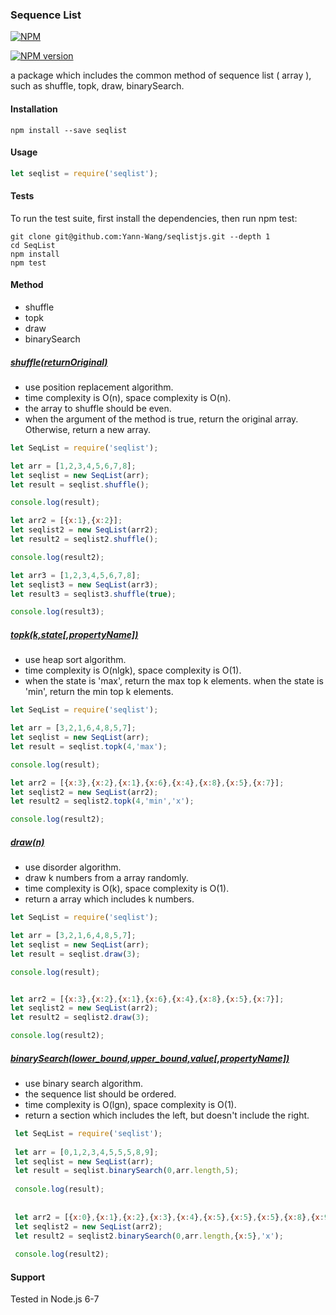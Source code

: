 
### Sequence List

[![NPM](http://nodei.co/npm/seqlist.png?downloads=true)](http://nodei.co/npm/seqlist/)

[![NPM version](https://img.shields.io/npm/v/seqlist.svg)]()

a package which includes the common method of sequence list ( array ), such as shuffle, topk, draw, binarySearch.

#### Installation
```shell
npm install --save seqlist

```

#### Usage
```javascript
let seqlist = require('seqlist');
```

#### Tests
To run the test suite, first install the dependencies, then run npm test:
```shell
git clone git@github.com:Yann-Wang/seqlistjs.git --depth 1
cd SeqList
npm install
npm test

```

#### Method
- shuffle
- topk
- draw
- binarySearch

##### [shuffle(returnOriginal)](https://github.com/Yann-Wang/seqlistjs/blob/master/docs/shuffle.md)
- use position replacement algorithm.
- time complexity is O(n), space complexity is O(n).
- the array to shuffle should be even.
- when the argument of the method is true, return the original array.
 Otherwise, return a new array.
 
```javascript
let SeqList = require('seqlist');

let arr = [1,2,3,4,5,6,7,8];
let seqlist = new SeqList(arr);
let result = seqlist.shuffle();

console.log(result);

let arr2 = [{x:1},{x:2}];
let seqlist2 = new SeqList(arr2);
let result2 = seqlist2.shuffle();

console.log(result2);

let arr3 = [1,2,3,4,5,6,7,8];
let seqlist3 = new SeqList(arr3);
let result3 = seqlist3.shuffle(true);

console.log(result3);

``` 

##### [topk(k,state[,propertyName])](https://github.com/Yann-Wang/seqlistjs/blob/master/docs/topk.md)
- use heap sort algorithm.
- time complexity is O(nlgk), space complexity is O(1).
- when the state is 'max', return the max top k elements. 
when the state is 'min', return the min top k elements.
```javascript
let SeqList = require('seqlist');

let arr = [3,2,1,6,4,8,5,7];
let seqlist = new SeqList(arr);
let result = seqlist.topk(4,'max');

console.log(result);

let arr2 = [{x:3},{x:2},{x:1},{x:6},{x:4},{x:8},{x:5},{x:7}];
let seqlist2 = new SeqList(arr2);
let result2 = seqlist2.topk(4,'min','x');

console.log(result2);
```

##### [draw(n)](https://github.com/Yann-Wang/seqlistjs/blob/master/docs/draw.md)
- use disorder algorithm.
- draw k numbers from a array randomly.
- time complexity is O(k), space complexity is O(1).
- return a array which includes k numbers.

```javascript
let SeqList = require('seqlist');

let arr = [3,2,1,6,4,8,5,7];
let seqlist = new SeqList(arr);
let result = seqlist.draw(3);

console.log(result);


let arr2 = [{x:3},{x:2},{x:1},{x:6},{x:4},{x:8},{x:5},{x:7}];
let seqlist2 = new SeqList(arr2);
let result2 = seqlist2.draw(3);

console.log(result2);

```

##### [binarySearch(lower_bound,upper_bound,value[,propertyName])](https://github.com/Yann-Wang/seqlistjs/blob/master/docs/binarySearch.md)
- use binary search algorithm.
- the sequence list should be ordered.
- time complexity is O(lgn), space complexity is O(1).
- return a section which includes the left, but doesn't include the right. 

```javascript
 let SeqList = require('seqlist');
 
 let arr = [0,1,2,3,4,5,5,5,8,9];
 let seqlist = new SeqList(arr);
 let result = seqlist.binarySearch(0,arr.length,5);
 
 console.log(result);
 
 
 let arr2 = [{x:0},{x:1},{x:2},{x:3},{x:4},{x:5},{x:5},{x:5},{x:8},{x:9}];
 let seqlist2 = new SeqList(arr2);
 let result2 = seqlist2.binarySearch(0,arr.length,{x:5},'x');
 
 console.log(result2);
 ```

#### Support
Tested in Node.js 6-7




